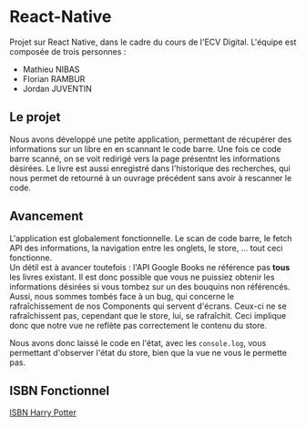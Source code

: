 # React-Native
Projet sur React Native, dans le cadre du cours de l'ECV Digital. L'équipe est composée de trois personnes :
- Mathieu NIBAS
- Florian RAMBUR
- Jordan JUVENTIN

## Le projet
Nous avons développé une petite application, permettant de récupérer des informations sur un libre en en scannant le code barre. Une fois ce code barre scanné, on se voit redirigé vers la page présentnt les informations désirées. Le livre est aussi enregistré dans l'historique des recherches, qui nous permet de retourné à un ouvrage précédent sans avoir à rescanner le code.

## Avancement
L'application est globalement fonctionnelle. Le scan de code barre, le fetch API des informations, la navigation entre les onglets, le store, ... tout ceci fonctionne.  
Un détil est à avancer toutefois : l'API Google Books ne référence pas **tous** les livres existant. Il est donc possible que vous ne puissiez obtenir les informations désirées si vous tombez sur un des bouquins non référencés.
Aussi, nous sommes tombés face à un bug, qui concerne le rafraîchissement de nos Components qui servent d'écrans. Ceux-ci ne se rafraîchissent pas, cependant que le store, lui, se rafraîchit. Ceci implique donc que notre vue ne reflète pas correctement le contenu du store.  
  
Nous avons donc laissé le code en l'état, avec les `console.log`, vous permettant d'observer l'état du store, bien que la vue ne vous le permette pas.

## ISBN Fonctionnel 

[ISBN Harry Potter](https://cdn.discordapp.com/attachments/390055571258343424/543488452138762240/unknown.png)
